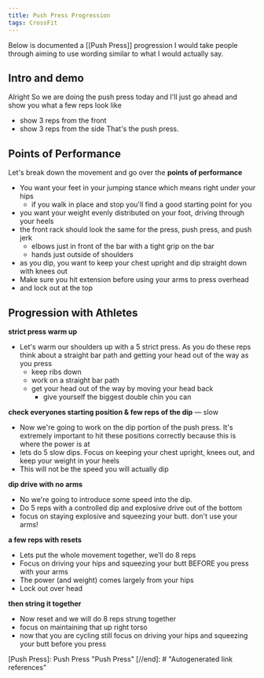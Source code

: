 ```yaml
---
title: Push Press Progression
tags: CrossFit
---
```


Below is documented a [[Push Press]] progression I would take people through aiming to use wording similar to what I would actually say.

## Intro and demo
Alright So we are doing the push press today and I'll just go ahead and show you what a few reps look like
- show 3 reps from the front
- show 3 reps from the side
That's the push press.

## Points of Performance
Let's break down the movement and go over the **points of performance**
  - You want your feet in your jumping stance which means right under your hips
      - if you walk in place and stop you'll find a good starting point for you
  - you want your weight evenly distributed on your foot, driving through your heels
  - the front rack should look the same for the press, push press, and push jerk
      - elbows just in front of the bar with a tight grip on the bar
      - hands just outside of shoulders
  - as you dip, you want to keep your chest upright and dip straight down with knees out
  - Make sure you hit extension before using your arms to press overhead
  - and lock out at the top

## Progression with Athletes

**strict press warm up**
  - Let's warm our shoulders up with a 5 strict press. As you do these reps think about a straight bar path and getting your head out of the way as you press
      - keep ribs down 
      - work on a straight bar path
      - get your head out of the way by moving your head back
          - give yourself the biggest double chin you can

**check everyones starting position & few reps of the dip** — slow
  - Now we're going to work on the dip portion of the push press. It's extremely important to hit these positions correctly because this is where the power is at
  - lets do 5 slow dips. Focus on keeping your chest upright, knees out, and keep your weight in your heels
  - This will not be the speed you will actually dip

**dip drive with no arms**
  - No we're going to introduce some speed into the dip. 
  - Do 5 reps with a controlled dip and explosive drive out of the bottom
  - focus on staying explosive and squeezing your butt. don't use your arms! 

**a few reps with resets**
  - Lets put the whole movement together, we’ll do 8 reps
  - Focus on driving your hips and squeezing your butt BEFORE you press with your arms
  - The power (and weight) comes largely from your hips
  - Lock out over head

**then string it together**
  - Now reset and we will do 8 reps strung together
  - focus on maintaining that up right torso 
  - now that you are cycling still focus on driving your hips and squeezing your butt before you press


[//begin]: # "Autogenerated link references for markdown compatibility"
[Push Press]: Push Press "Push Press"
[//end]: # "Autogenerated link references"